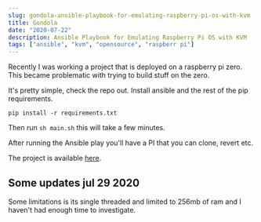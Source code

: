 ```yaml
---
slug: gondola-ansible-playbook-for-emulating-raspberry-pi-os-with-kvm
title: Gondola
date: "2020-07-22"
description: Ansible Playbook for Emulating Raspberry Pi OS with KVM
tags: ["ansible", "kvm", "opensource", "raspberr pi"]
---
```


Recently I was working a project that is deployed on a raspberry pi zero. This
became problematic with trying to build stuff on the zero.

It's pretty simple, check the repo out. Install ansible and the rest of the pip
requirements.

`pip install -r requirements.txt`

Then run `sh main.sh` this will take a few minutes.

After running the Ansible play you'll have a PI that you can clone, revert etc.

The project is available [here](https://github.com/ncrmro/gondola).

## Some updates jul 29 2020

Some limitations is its single threaded and limited to 256mb of ram and I
haven't had enough time to investigate.
